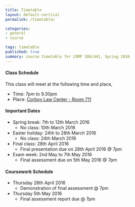 ```yaml
---
title: Timetable
layout: default-vertical
permalink: /timetable/

categories:
- general
- course

tags: timetable
published: true
summary: course timetable for COMP 388/441, Spring 2016
---
```


#### Class Schedule

This class will meet at the following time and place,

* Time: 7pm to 9.30pm
* Place: [Corboy Law Center - Room 711](http://www.luc.edu/media/lucedu/wtc.pdf)

#### Important Dates

* Spring break: 7th to 12th March 2016
	* No class: 10th March 2016
* Easter holiday: 24th to 28th March 2016
	* No class: 24th March 2016
* Final class: 28th April 2016
  * Final presentation due on 28th April 2016 @ 7pm
* Exam week: 2nd May to 7th May 2016
	* Final assessment due on 5th May 2016 @ 7pm

#### Coursework Schedule

* Thursday 28th April 2016
  * Demonstration of final assessment @ 7pm
* Thursday 5th May 2016
  * Final assessment report due @ 7pm
